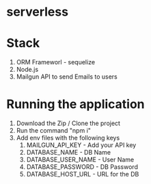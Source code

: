 # serverless

# Stack

1. ORM Frameworl - sequelize
2. Node.js
3. Mailgun API to send Emails to users

# Running the application

1. Download the Zip / Clone the project
2. Run the command "npm i"
3. Add env files with the following keys
   1. MAILGUN_API_KEY - Add your API key
   2. DATABASE_NAME - DB Name
   3. DATABASE_USER_NAME - User Name
   4. DATABASE_PASSWORD - DB Password
   5. DATABASE_HOST_URL - URL for the DB
